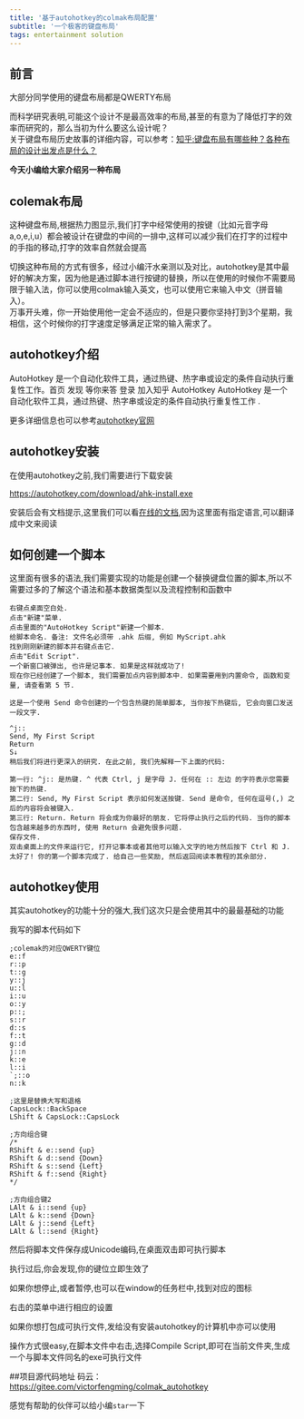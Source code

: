 ```yaml
---
title: '基于autohotkey的colmak布局配置'
subtitle: '一个极客的键盘布局'
tags: entertainment solution
---
```



## 前言
大部分同学使用的键盘布局都是QWERTY布局

而科学研究表明,可能这个设计不是最高效率的布局,甚至的有意为了降低打字的效率而研究的，那么当初为什么要这么设计呢？  
关于键盘布局历史故事的详细内容，可以参考：[知乎:键盘布局有哪些种？各种布局的设计出发点是什么？](https://www.zhihu.com/question/20121876/answer/129017959)


**今天小编给大家介绍另一种布局**

## colemak布局

这种键盘布局,根据热力图显示,我们打字中经常使用的按键（比如元音字母a,o,e,i,u）都会被设计在键盘的中间的一排中,这样可以减少我们在打字的过程中的手指的移动,打字的效率自然就会提高

切换这种布局的方式有很多，经过小编汗水亲测以及对比，autohotkey是其中最好的解决方案，因为他是通过脚本进行按键的替换，所以在使用的时候你不需要局限于输入法，你可以使用colmak输入英文，也可以使用它来输入中文（拼音输入）。  
万事开头难，你一开始使用他一定会不适应的，但是只要你坚持打到3个星期，我相信，这个时候你的打字速度足够满足正常的输入需求了。
## autohotkey介绍

AutoHotkey 是一个自动化软件工具，通过热键、热字串或设定的条件自动执行重复性工作。首页 发现 等你来答 登录 加入知乎 AutoHotkey AutoHotkey 是一个自动化软件工具，通过热键、热字串或设定的条件自动执行重复性工作 .

更多详细信息也可以参考[autohotkey官网](https://www.autohotkey.com/)

## autohotkey安装
在使用autohotkey之前,我们需要进行下载安装

https://autohotkey.com/download/ahk-install.exe

安装后会有文档提示,这里我们可以看[在线的文档](https://wyagd001.github.io/zh-cn/docs/Tutorial.htm#s11),因为这里面有指定语言,可以翻译成中文来阅读

## 如何创建一个脚本
这里面有很多的语法,我们需要实现的功能是创建一个替换键盘位置的脚本,所以不需要过多的了解这个语法和基本数据类型以及流程控制和函数中

```
右键点桌面空白处.
点击"新建"菜单.
点击里面的"AutoHotkey Script"新建一个脚本.
给脚本命名. 备注: 文件名必须带 .ahk 后缀, 例如 MyScript.ahk
找到刚刚新建的脚本并右键点击它.
点击"Edit Script".
一个新窗口被弹出, 也许是记事本. 如果是这样就成功了!
现在你已经创建了一个脚本, 我们需要加点内容到脚本中. 如果需要用到内置命令, 函数和变量, 请查看第 5 节.

这是一个使用 Send 命令创建的一个包含热键的简单脚本, 当你按下热键后, 它会向窗口发送一段文字.

^j::
Send, My First Script
Return
S↓
稍后我们将进行更深入的研究. 在此之前, 我们先解释一下上面的代码:

第一行: ^j:: 是热键. ^ 代表 Ctrl, j 是字母 J. 任何在 :: 左边 的字符表示您需要按下的热键.
第二行: Send, My First Script 表示如何发送按键. Send 是命令, 任何在逗号(,) 之后的内容将会被键入.
第三行: Return. Return 将会成为你最好的朋友. 它将停止执行之后的代码. 当你的脚本包含越来越多的东西时, 使用 Return 会避免很多问题.
保存文件.
双击桌面上的文件来运行它, 打开记事本或者其他可以输入文字的地方然后按下 Ctrl 和 J.
太好了! 你的第一个脚本完成了. 给自己一些奖励, 然后返回阅读本教程的其余部分.
```

## autohotkey使用
其实autohotkey的功能十分的强大,我们这次只是会使用其中的最最基础的功能

我写的脚本代码如下
```
;colemak的对应QWERTY键位
e::f
r::p
t::g
y::j
u::l
i::u
o::y
p::;
s::r
d::s
f::t
g::d
j::n
k::e
l::i
`;::o
n::k

;这里是替换大写和退格
CapsLock::BackSpace
LShift & CapsLock::CapsLock

;方向组合键
/*
RShift & e::send {up}
RShift & d::send {Down}
RShift & s::send {Left}
RShift & f::send {Right}
*/

;方向组合键2
LAlt & i::send {up}
LAlt & k::send {Down}
LAlt & j::send {Left}
LAlt & l::send {Right}
```

然后将脚本文件保存成Unicode编码,在桌面双击即可执行脚本

执行过后,你会发现,你的键位立即生效了

如果你想停止,或者暂停,也可以在window的任务栏中,找到对应的图标

右击的菜单中进行相应的设置

如果你想打包成可执行文件,发给没有安装autohotkey的计算机中亦可以使用

操作方式很easy,在脚本文件中右击,选择Compile Script,即可在当前文件夹,生成一个与脚本文件同名的exe可执行文件

##项目源代码地址
码云：https://gitee.com/victorfengming/colmak_autohotkey

感觉有帮助的伙伴可以给小编`star`一下


